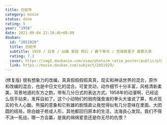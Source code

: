 ```yaml
---
title: 白蛇传
category: movie
status: done
rating: 5
year: "1958"
date: 2021-09-04 22:10:46+08:00
douban:
  id: "2051929"
  title: 白蛇传
  subtitle: 1958 / 日本 / 动画 家庭 奇幻 / 薮下泰司 / 宫城真里子 森繁久弥
  rating: 7.3
  cover: https://img2.doubanio.com/view/photo/m_ratio_poster/public/p1592430901.jpg
  link: https://movie.douban.com/subject/2051929/
---
```


(修复版) 很有想象力的改编，真真假假假假真真，现实和神话世界的混合，原作和改编的混合，也是中日文化的混合。可爱灵动，动作细节十分丰富，风格清新柔美，背景地道的东方之韵，带有几分日式的表达方式。1958年的动漫啊，已经这么信手拈来，发挥自如了。这个小动物们的弱肉强食谁的拳头大谁说了算，有点现实的令人心酸。熊猫的意象和它称雄的剧情直让我觉得似有几分意味在里面。大团圆的结局，除白娘子修成人形，其他都回归原本的生活，法海良心发现。我们不得不决一死战，哪一方会赢，是我的绵绵爱意还是你无尽的仇恨？
